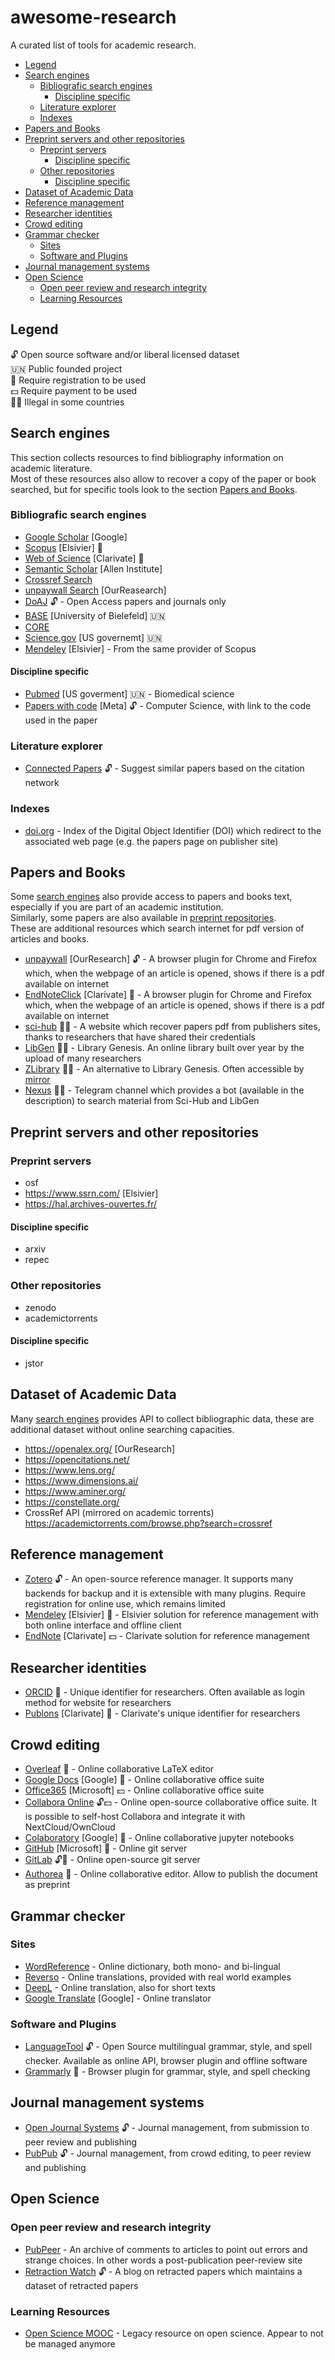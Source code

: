 # awesome-research
A curated list of tools for academic research.

* [Legend](#legend)
* [Search engines](#search-engines)
  * [Bibliografic search engines](#bibliografic-search-engines)
    * [Discipline specific](#discipline-specific)
  * [Literature explorer](#literature-explorer)
  * [Indexes](#indexes)
* [Papers and Books](#papers-and-books)
* [Preprint servers and other repositories](#preprint-servers-and-other-repositories)
  * [Preprint servers](#preprint-servers)
    * [Discipline specific](#discipline-specific-1)
  * [Other repositories](#other-repositories)
    * [Discipline specific](#discipline-specific-2)
* [Dataset of Academic Data](#dataset-of-academic-data)
* [Reference management](#reference-management)
* [Researcher identities](#researcher-identities)
* [Crowd editing](#crowd-editing)
* [Grammar checker](#grammar-checker)
  * [Sites](#sites)
  * [Software and Plugins](#software-and-plugins)
* [Journal management systems](#journal-management-systems)
* [Open Science](#open-science)
  * [Open peer review and research integrity](#open-peer-review-and-research-integrity)
  * [Learning Resources](#learning-resources)

## Legend
🔓 Open source software and/or liberal licensed dataset    
🇺🇳 Public founded project  
📝 Require registration to be used  
💵 Require payment to be used  
🏴‍☠️ Illegal in some countries  

## Search engines
This section collects resources to find bibliography information on academic literature.  
Most of these resources also allow to recover a copy of the paper or book searched, but for specific tools look to the section [Papers and Books](#papers-and-books).

### Bibliografic search engines
* [Google Scholar](https://scholar.google.it/) [Google]
* [Scopus](https://www.scopus.com/) [Elsivier] 📝
* [Web of Science](https://www.webofscience.com/) [Clarivate] 📝
* [Semantic Scholar](https://www.semanticscholar.org/) [Allen Institute]
* [Crossref Search](https://search.crossref.org/)
* [unpaywall Search](http://unpaywall.org/articles) [OurReasearch]
* [DoAJ](https://doaj.org/) 🔓 - Open Access papers and journals only
* [BASE](https://www.base-search.net/) [University of Bielefeld] 🇺🇳
* [CORE](https://core.ac.uk/)
* [Science.gov](https://www.science.gov/) [US governemt] 🇺🇳
* [Mendeley](https://www.mendeley.com/) [Elsivier] - From the same provider of Scopus

#### Discipline specific
* [Pubmed](https://pubmed.ncbi.nlm.nih.gov/) [US goverment] 🇺🇳 - Biomedical science
* [Papers with code](https://paperswithcode.com/) [Meta] 🔓 - Computer Science, with link to the code used in the paper

### Literature explorer
* [Connected Papers](https://www.connectedpapers.com/) 🔓 - Suggest similar papers based on the citation network

### Indexes
* [doi.org](https://www.doi.org/) - Index of the Digital Object Identifier (DOI) which redirect to the associated web page (e.g. the papers page on publisher site)

## Papers and Books
Some [search engines](#search-engines) also provide access to papers and books text, especially if you are part of an academic institution.  
Similarly, some papers are also available in [preprint repositories](#preprint-servers-and-other-repositories).  
These are additional resources which search internet for pdf version of articles and books.

* [unpaywall](http://unpaywall.org/) [OurResearch] 🔓 - A browser plugin for Chrome and Firefox which, when the webpage of an article is opened, shows if there is a pdf available on internet
* [EndNoteClick](https://click.endnote.com/) [Clarivate] 📝 - A browser plugin for Chrome and Firefox which, when the webpage of an article is opened, shows if there is a pdf available on internet
* [sci-hub](https://sci-hub.ru/) 🏴‍☠️ - A website which recover papers pdf from publishers sites, thanks to researchers that have shared their credentials
* [LibGen](https://libgen.fun/) 🏴‍☠️ - Library Genesis. An online library built over year by the upload of many researchers
* [ZLibrary](https://z-lib.org/) 🏴‍☠️ - An alternative to Library Genesis. Often accessible by [mirror](https://1lib.domains/)
* [Nexus](https://t.me/nexus_search) 🏴‍☠️ - Telegram channel which provides a bot (available in the description) to search material from Sci-Hub and LibGen

## Preprint servers and other repositories

### Preprint servers
* osf
* https://www.ssrn.com/ [Elsivier]
* https://hal.archives-ouvertes.fr/

#### Discipline specific
* arxiv
* repec

### Other repositories
* zenodo
* academictorrents
  
#### Discipline specific
* jstor

## Dataset of Academic Data
Many [search engines](#search-engines) provides API to collect bibliographic data, these are additional dataset without online searching capacities.

* https://openalex.org/ [OurResearch]
* https://opencitations.net/
* https://www.lens.org/
* https://www.dimensions.ai/
* https://www.aminer.org/
* https://constellate.org/
* CrossRef API (mirrored on academic torrents) https://academictorrents.com/browse.php?search=crossref

## Reference management
* [Zotero](https://www.zotero.org/) 🔓 - An open-source reference manager. It supports many backends for backup and it is extensible with many plugins. Require registration for online use, which remains limited
* [Mendeley](https://www.mendeley.com/) [Elsivier] 📝 - Elsivier solution for reference management with both online interface and offline client
* [EndNote](https://endnote.com/) [Clarivate] 💵 - Clarivate solution for reference management

## Researcher identities
* [ORCID](https://orcid.org/) 📝 - Unique identifier for researchers. Often available as login method for website for researchers
* [Publons](https://publons.com/) [Clarivate] 📝 - Clarivate's unique identifier for researchers

## Crowd editing
* [Overleaf](https://www.overleaf.com/) 📝 - Online collaborative LaTeX editor 
* [Google Docs](https://docs.google.com/) [Google] 📝 - Online collaborative office suite
* [Office365](https://www.office.com/) [Microsoft] 💵 - Online collaborative office suite
* [Collabora Online](https://www.collaboraoffice.com/) 🔓💵 - Online open-source collaborative office suite. It is possible to self-host Collabora and integrate it with NextCloud/OwnCloud
* [Colaboratory](https://colab.research.google.com/) [Google] 📝 - Online collaborative jupyter notebooks
* [GitHub](https://github.com/) [Microsoft] 📝 - Online git server
* [GitLab](https://gitlab.com/) 🔓📝 - Online open-source git server
* [Authorea](https://www.authorea.com/) 📝 - Online collaborative editor. Allow to publish the document as preprint

## Grammar checker
### Sites
* [WordReference](https://www.wordreference.com/) - Online dictionary, both mono- and bi-lingual
* [Reverso](https://www.reverso.net/) - Online translations, provided with real world examples
* [DeepL](https://www.deepl.com/) - Online translation, also for short texts
* [Google Translate](https://translate.google.com/) [Google] - Online translator
### Software and Plugins
* [LanguageTool](https://languagetool.org/) 🔓 - Open Source multilingual grammar, style, and spell checker. Available as online API, browser plugin and offline software
* [Grammarly](https://www.grammarly.com/) 📝 - Browser plugin for grammar, style, and spell checking

## Journal management systems
* [Open Journal Systems](https://pkp.sfu.ca/ojs/) 🔓 - Journal management, from submission to peer review and publishing
* [PubPub](https://www.pubpub.org/) 🔓 - Journal management, from crowd editing, to peer review and publishing

## Open Science
### Open peer review and research integrity
* [PubPeer](https://pubpeer.com/) - An archive of comments to articles to point out errors and strange choices. In other words a post-publication peer-review site
* [Retraction Watch](https://retractionwatch.com/) 🔓 - A blog on retracted papers which maintains a dataset of retracted papers
### Learning Resources
* [Open Science MOOC](https://opensciencemooc.eu/) - Legacy resource on open science. Appear to not be managed anymore